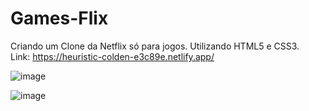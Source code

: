 # Games-Flix
Criando um Clone da Netflix só para jogos.
Utilizando HTML5 e CSS3.
<br>
Link: https://heuristic-colden-e3c89e.netlify.app/

![image](https://user-images.githubusercontent.com/65715938/119676657-63ec8380-be14-11eb-97b1-69f647ef0622.png)


![image](https://user-images.githubusercontent.com/65715938/119676716-736bcc80-be14-11eb-9bb6-8c16b6c70940.png)

